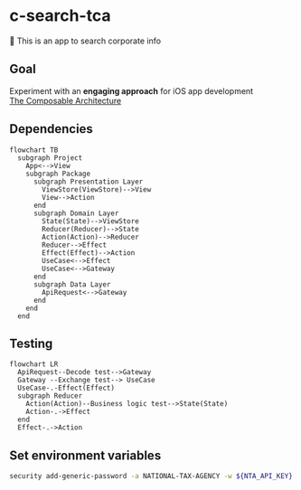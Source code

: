 # c-search-tca
🏢 This is an app to search corporate info

## Goal
Experiment with an **engaging approach** for iOS app development  
[The Composable Architecture](https://github.com/pointfreeco/swift-composable-architecture)

## Dependencies
```mermaid
flowchart TB
  subgraph Project
    App<-->View
    subgraph Package
      subgraph Presentation Layer
        ViewStore(ViewStore)-->View
        View-->Action
      end
      subgraph Domain Layer
        State(State)-->ViewStore
        Reducer(Reducer)-->State
        Action(Action)-->Reducer
        Reducer-->Effect
        Effect(Effect)-->Action
        UseCase<-->Effect
        UseCase<-->Gateway
      end
      subgraph Data Layer
        ApiRequest<-->Gateway
      end
    end
  end
```

## Testing
```mermaid
flowchart LR
  ApiRequest--Decode test-->Gateway
  Gateway --Exchange test--> UseCase
  UseCase-.-Effect(Effect)
  subgraph Reducer
    Action(Action)--Business logic test-->State(State)
    Action-.->Effect
  end
  Effect-.->Action
```

## Set environment variables
```sh
security add-generic-password -a NATIONAL-TAX-AGENCY -w ${NTA_API_KEY} -s NTA-API-KEY
```
